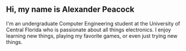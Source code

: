 ## Hi, my name is Alexander Peacock
I'm an undergraduate Computer Engineering student at the University of Central Florida who is passionate about all things electronics. I enjoy learning new things, playing my favorite games, or even just trying new things. 

<!--
**Tealimes/Tealimes** is a ✨ _special_ ✨ repository because its `README.md` (this file) appears on your GitHub profile.

Here are some ideas to get you started:

- 🔭 I’m currently working on ...
- 🌱 I’m currently learning ...
- 👯 I’m looking to collaborate on ...
- 🤔 I’m looking for help with ...
- 💬 Ask me about ...
- 📫 How to reach me: ...
- 😄 Pronouns: ...
- ⚡ Fun fact: ...
-->
